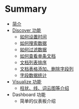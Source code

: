 # Summary

* [简介](README.md)
* [Discover 功能](discover-gong-neng.md)
  * [如何设置时间](discover-gong-neng/she-zhi-shi-jian-guo-lv-qi.md)
  * [如何搜索数据](discover-gong-neng/ru-he-sou-suo-shu-ju.md)
  * [如何过滤数据](discover-gong-neng/ru-he-an-zi-duan-guo-lv-shu-ju.md)
  * [如何查看单条文档](discover-gong-neng/cha-kan-wen-dang-shu-ju.md)
  * [文档列表排序](discover-gong-neng/wen-dang-lie-biao-pai-xu.md)
  * [文档表格添加、删除字段列](discover-gong-neng/wen-dang-biao-ge-tian-jia-3001-shan-chu-zi-duan-lie.md)
  * [字段数据统计](discover-gong-neng/zi-duan-shu-ju-tong-ji.md)
* [Visualize 功能](visualize-gong-neng.md)
  * [柱状、线、词云图等介绍](visualize-gong-neng/zhu-zhuang-3001-xian-3001-ci-yun-tu-deng-jie-shao.md)
* Dashboard 功能
  * 简单的仪表板介绍


